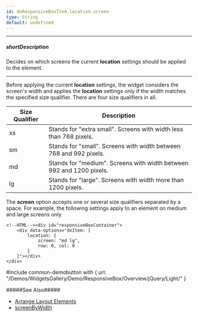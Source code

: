 ```yaml
---
id: dxResponsiveBoxItem.location.screen
type: String
default: undefined
---
```

---
##### shortDescription
Decides on which screens the current **location** settings should be applied to the element.

---
Before applying the current **location** settings, the widget considers the screen's width and applies the **location** settings only if the width matches the specified size qualifier. There are four size qualifiers in all.

<div class="simple-table">
  <table>
    <thead>
    <tr>
      <th>Size Qualifier</th>
      <th>Description</th>
    </tr>
    </thead>
    <tbody>
    <tr>
      <td>xs</td>
      <td>Stands for "extra small". Screens with width less than 768 pixels.</td>
    </tr>
    <tr>
      <td>sm</td>
      <td>Stands for "small". Screens with width between 768 and 992 pixels.</td>
    </tr>
    <tr>
      <td>md</td>
      <td>Stands for "medium". Screens with width between 992 and 1200 pixels.</td>
    </tr>
    <tr>
      <td>lg</td>
      <td>Stands for "large". Screens with width more than 1200 pixels.</td>
    </tr>
    </tbody>
  </table>
</div>

The **screen** option accepts one or several size qualifiers separated by a space. For example, the following settings apply to an element on medium and large screens only.

    <!--HTML--><div id="responsiveBoxContainer">
        <div data-options="dxItem: {
            location: {
                screen: "md lg",
                row: 0, col: 0
            }
        }"></div>
    </div>

#include common-demobutton with {
    url: "/Demos/WidgetsGallery/Demo/ResponsiveBox/Overview/jQuery/Light/"
}

#####See Also#####
- [Arrange Layout Elements](/Documentation/Guide/Widgets/ResponsiveBox/Arrange_Layout_Elements/)
- [screenByWidth](/Documentation/ApiReference/UI_Widgets/dxResponsiveBox/Configuration/#screenByWidth)